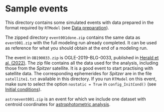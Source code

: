 # Sample events

This directory contains some simulated events with data prepared in the format required by `RTModel` (see [Data preparation](/docs/DataPreparation.md)).

The zipped directory `event001done.zip` contains the same data as `event001.zip` with the full modeling run already completed. It can be used as reference for what you should obtain at the end of a modeling run.

The event in `OB190033.zip` is OGLE-2019-BLG-0033, published in [Herald et al. (2022)](https://ui.adsabs.harvard.edu/abs/2022A%26A...663A.100H/abstract). The zip file contains all the data used for the analysis, including those from the *Spitzer* satellite. It is a good event to start practising with satellite data. The corresponding ephemerides for *Spitzer* are in the file `satellite1.txt` available in this directory. If you run `RTModel` on this event, make sure to select the option `nostatic = True` in `config_InitCond()` (see [Initial conditions](/docs/InitCond.md)).

`astroevent001.zip` is an event for which we include one dataset with centroid coordinates for [astrophotometric analysis](/docs/Astrophotometric.md).
